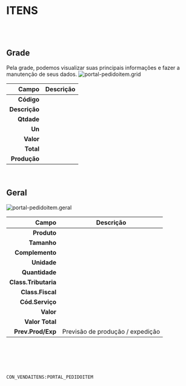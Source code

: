 # ITENS
<br>
<br>

## Grade
Pela grade, podemos visualizar suas principais informações e fazer a manutenção de seus dados.
![portal-pedidoitem.grid](https://raw.githubusercontent.com/netforcews/docs-erp/master/geral/imagens/portal-pedidoitem.grid.png)

Campo | Descrição
--:|---
**Código** | 
**Descrição** | 
**Qtdade** | 
**Un** | 
**Valor** | 
**Total** | 
**Produção** | 
<br>

## Geral
![portal-pedidoitem.geral](https://raw.githubusercontent.com/netforcews/docs-erp/master/geral/imagens/portal-pedidoitem.geral.png)

Campo | Descrição
--:|---
**Produto** | 
**Tamanho** | 
**Complemento** | 
**Unidade** | 
**Quantidade** | 
**Class.Tributaria** | 
**Class.Fiscal** | 
**Cód.Serviço** | 
**Valor** | 
**Valor Total** | 
**Prev.Prod/Exp** | Previsão de produção / expedição
<br>
<br>
<br>
<br>

```CON_VENDAITENS:PORTAL_PEDIDOITEM```
